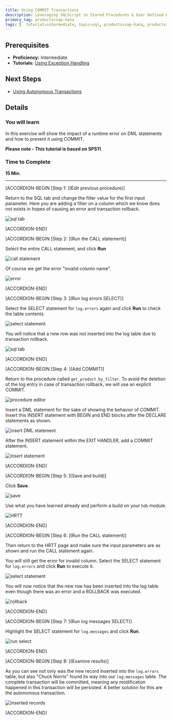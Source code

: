 ```yaml
---
title: Using COMMIT Transactions
description: Leveraging SQLScript in Stored Procedures & User Defined Functions through the use of COMMIT
primary_tag: products>sap-hana
tags: [  tutorial>intermediate, topic>sql, products>sap-hana, products>sap-hana\,-express-edition  ]
---
```

## Prerequisites  
- **Proficiency:** Intermediate
- **Tutorials:** [Using Exception Handling](https://developers.sap.com/tutorials/xsa-sqlscript-trans-exception.html)

## Next Steps
- [Using Autonomous Transactions](https://developers.sap.com/tutorials/xsa-sqlscript-trans-autonomous.html)

## Details
### You will learn  
In this exercise will show the impact of a runtime error on DML statements and how to prevent it using COMMIT.

**Please note - This tutorial is based on SPS11**

### Time to Complete
**15 Min**.

---


[ACCORDION-BEGIN [Step 1: ](Edit previous procedure)]

Return to the SQL tab and change the filter value for the first input parameter. Here you are adding a filter on a column which we know does not exists in hopes of causing an error and transaction rollback.

![sql tab](1.png)


[ACCORDION-END]

[ACCORDION-BEGIN [Step 2: ](Run the CALL statement)]

Select the entire CALL statement, and click **Run**

![call statement](2.png)

Of course we get the error "invalid column name".

![error](3.png)


[ACCORDION-END]

[ACCORDION-BEGIN [Step 3: ](Run log errors SELECT)]

Select the SELECT statement for `log.errors` again and click **Run** to check the table contents.  

![select statement](4.png)

You will notice that a new row was not inserted into the log table due to transaction rollback.

![sql tab](5.png)


[ACCORDION-END]

[ACCORDION-BEGIN [Step 4: ](Add COMMIT)]

Return to the procedure called `get_product_by_filter`. To avoid the deletion of the log entry in case of transaction rollback, we will use an explicit COMMIT.

![procedure editor](6.png)


Insert a DML statement  for the sake of showing the behavior of COMMIT. Insert this INSERT statement with BEGIN and END blocks after the DECLARE statements as shown.

![insert DML statement](7.png)

After the INSERT statement within the EXIT HANDLER, add a COMMIT statement.

![insert statement](8.png)


[ACCORDION-END]

[ACCORDION-BEGIN [Step 5: ](Save and build)]

Click **Save**.

![save](9.png)

Use what you have learned already and perform a build on your `hdb` module.

![HRTT](10.png)


[ACCORDION-END]

[ACCORDION-BEGIN [Step 6: ](Run the CALL statement)]

Then return to the HRTT page and make sure the input parameters are as shown and run the CALL statement again.

You will still get the error for invalid column. Select the SELECT statement for `log.errors` and click **Run** to execute it.

![select statement](11.png)

You will now notice that the new row has been inserted into the log table even though there was an error and a ROLLBACK was executed.

![rollback](12.png)


[ACCORDION-END]

[ACCORDION-BEGIN [Step 7: ](Run log messages SELECT)]

Highlight the SELECT statement for `log.messages` and click **Run**.   

![run select](13.png)


[ACCORDION-END]

[ACCORDION-BEGIN [Step 8: ](Examine results)]

As you can see not only was the new record inserted into the `log.errors` table, but also "Chuck Norris" found its way into our `log.messages` table. The complete transaction will be committed, meaning any modification happened in this transaction will be persisted. A better solution for this are the autonomous transaction.

![inserted records](14.png)


[ACCORDION-END]


